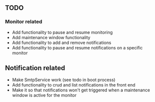 ## TODO

### Monitor related

- Add functionality to pause and resume monitoring
- Add maintenance window functionality
- Add functionality to add and remove notifications
- Add functionality to pause and resume notifications on a specific monitor

## Notification related

- Make SmtpService work (see todo in boot process)
- Add functionality to crud and list notifications in the front end
- Make it so that notifications won't get triggered when a maintenance window is active for the monitor

